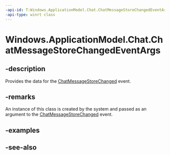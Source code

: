 ```yaml
---
-api-id: T:Windows.ApplicationModel.Chat.ChatMessageStoreChangedEventArgs
-api-type: winrt class
---
```


<!-- Class syntax.
public class ChatMessageStoreChangedEventArgs : Windows.ApplicationModel.Chat.IChatMessageStoreChangedEventArgs
-->

# Windows.ApplicationModel.Chat.ChatMessageStoreChangedEventArgs

## -description
Provides the data for the [ChatMessageStoreChanged](chatmessagestorechangedeventargs.md) event.

## -remarks
An instance of this class is created by the system and passed as an argument to the [ChatMessageStoreChanged](chatmessagestorechangedeventargs.md) event.

## -examples

## -see-also
